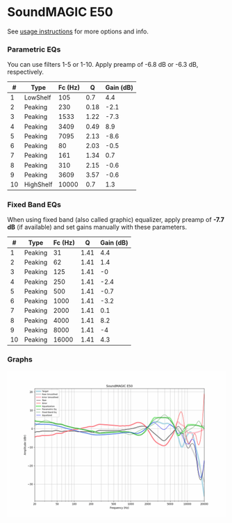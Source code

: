 # SoundMAGIC E50
See [usage instructions](https://github.com/jaakkopasanen/AutoEq#usage) for more options and info.

### Parametric EQs
You can use filters 1-5 or 1-10. Apply preamp of -6.8 dB or -6.3 dB, respectively.

|   # | Type      |   Fc (Hz) |    Q |   Gain (dB) |
|-----|-----------|-----------|------|-------------|
|   1 | LowShelf  |       105 | 0.7  |         4.4 |
|   2 | Peaking   |       230 | 0.18 |        -2.1 |
|   3 | Peaking   |      1533 | 1.22 |        -7.3 |
|   4 | Peaking   |      3409 | 0.49 |         8.9 |
|   5 | Peaking   |      7095 | 2.13 |        -8.6 |
|   6 | Peaking   |        80 | 2.03 |        -0.5 |
|   7 | Peaking   |       161 | 1.34 |         0.7 |
|   8 | Peaking   |       310 | 2.15 |        -0.6 |
|   9 | Peaking   |      3609 | 3.57 |        -0.6 |
|  10 | HighShelf |     10000 | 0.7  |         1.3 |

### Fixed Band EQs
When using fixed band (also called graphic) equalizer, apply preamp of **-7.7 dB** (if available) and set gains manually with these parameters.

|   # | Type    |   Fc (Hz) |    Q |   Gain (dB) |
|-----|---------|-----------|------|-------------|
|   1 | Peaking |        31 | 1.41 |         4.4 |
|   2 | Peaking |        62 | 1.41 |         1.4 |
|   3 | Peaking |       125 | 1.41 |        -0   |
|   4 | Peaking |       250 | 1.41 |        -2.4 |
|   5 | Peaking |       500 | 1.41 |        -0.7 |
|   6 | Peaking |      1000 | 1.41 |        -3.2 |
|   7 | Peaking |      2000 | 1.41 |         0.1 |
|   8 | Peaking |      4000 | 1.41 |         8.2 |
|   9 | Peaking |      8000 | 1.41 |        -4   |
|  10 | Peaking |     16000 | 1.41 |         4.3 |

### Graphs
![](./SoundMAGIC%20E50.png)
